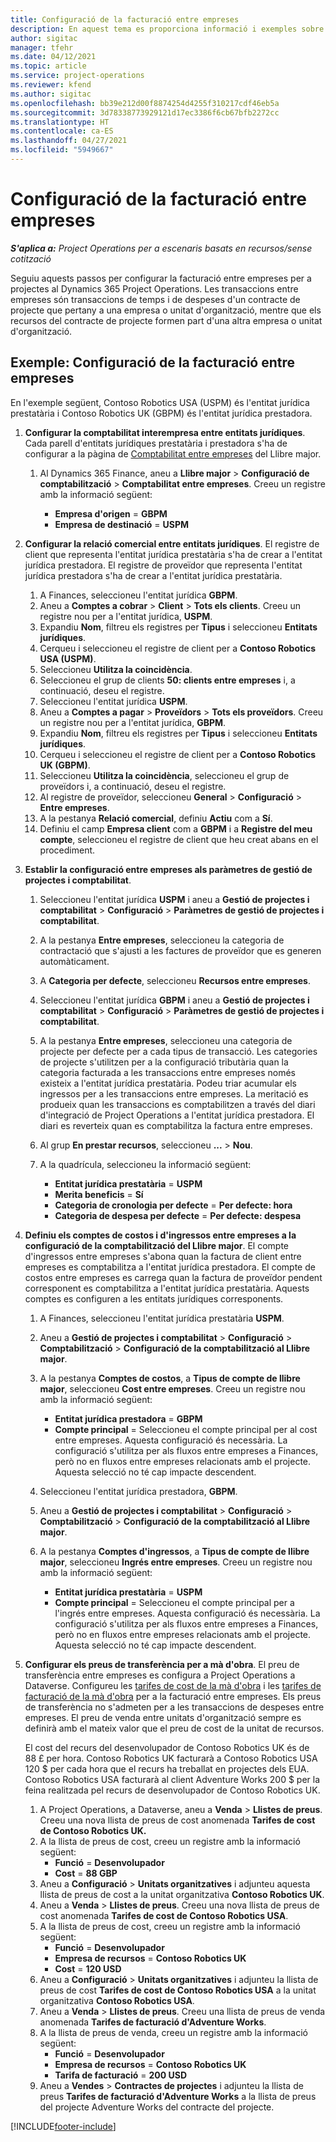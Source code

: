 ```yaml
---
title: Configuració de la facturació entre empreses
description: En aquest tema es proporciona informació i exemples sobre la configuració de la facturació entre empreses per a projectes.
author: sigitac
manager: tfehr
ms.date: 04/12/2021
ms.topic: article
ms.service: project-operations
ms.reviewer: kfend
ms.author: sigitac
ms.openlocfilehash: bb39e212d00f8874254d4255f310217cdf46eb5a
ms.sourcegitcommit: 3d78338773929121d17ec3386f6cb67bfb2272cc
ms.translationtype: HT
ms.contentlocale: ca-ES
ms.lasthandoff: 04/27/2021
ms.locfileid: "5949667"
---
```

# <a name="configure-intercompany-invoicing"></a>Configuració de la facturació entre empreses

_**S'aplica a:** Project Operations per a escenaris basats en recursos/sense cotització_

Seguiu aquests passos per configurar la facturació entre empreses per a projectes al Dynamics 365 Project Operations. Les transaccions entre empreses són transaccions de temps i de despeses d'un contracte de projecte que pertany a una empresa o unitat d'organització, mentre que els recursos del contracte de projecte formen part d'una altra empresa o unitat d'organització.

## <a name="example-configure-intercompany-invoicing"></a>Exemple: Configuració de la facturació entre empreses

En l'exemple següent, Contoso Robotics USA (USPM) és l'entitat jurídica prestatària i Contoso Robotics UK (GBPM) és l'entitat jurídica prestadora. 

1. **Configurar la comptabilitat interempresa entre entitats jurídiques**. Cada parell d'entitats jurídiques prestatària i prestadora s'ha de configurar a la pàgina de [Comptabilitat entre empreses](/dynamics365/finance/general-ledger/intercompany-accounting-setup) del Llibre major.
    
    1. Al Dynamics 365 Finance, aneu a **Llibre major** > **Configuració de comptabilització** > **Comptabilitat entre empreses**. Creeu un registre amb la informació següent:

        - **Empresa d'origen** = **GBPM**
        - **Empresa de destinació** = **USPM**

2. **Configurar la relació comercial entre entitats jurídiques**. El registre de client que representa l'entitat jurídica prestatària s'ha de crear a l'entitat jurídica prestadora. El registre de proveïdor que representa l'entitat jurídica prestadora s'ha de crear a l'entitat jurídica prestatària.

     1. A Finances, seleccioneu l'entitat jurídica **GBPM**.
     2. Aneu a **Comptes a cobrar** > **Client** > **Tots els clients**. Creeu un registre nou per a l'entitat jurídica, **USPM**.
     3. Expandiu **Nom**, filtreu els registres per **Tipus** i seleccioneu **Entitats jurídiques**. 
     4. Cerqueu i seleccioneu el registre de client per a **Contoso Robotics USA (USPM)**.
     5. Seleccioneu **Utilitza la coincidència**. 
     6. Seleccioneu el grup de clients **50: clients entre empreses** i, a continuació, deseu el registre.
     7. Seleccioneu l'entitat jurídica **USPM**.
     8. Aneu a **Comptes a pagar** > **Proveïdors** > **Tots els proveïdors**. Creeu un registre nou per a l'entitat jurídica, **GBPM**.
     9. Expandiu **Nom**, filtreu els registres per **Tipus** i seleccioneu **Entitats jurídiques**. 
     10. Cerqueu i seleccioneu el registre de client per a **Contoso Robotics UK (GBPM)**.
     11. Seleccioneu **Utilitza la coincidència**, seleccioneu el grup de proveïdors i, a continuació, deseu el registre.
     12. Al registre de proveïdor, seleccioneu **General** > **Configuració** > **Entre empreses**.
     13. A la pestanya **Relació comercial**, definiu **Actiu** com a **Sí**.
     14. Definiu el camp **Empresa client** com a **GBPM** i a **Registre del meu compte**, seleccioneu el registre de client que heu creat abans en el procediment.

3. **Establir la configuració entre empreses als paràmetres de gestió de projectes i comptabilitat**. 

    1. Seleccioneu l'entitat jurídica **USPM** i aneu a **Gestió de projectes i comptabilitat** > **Configuració** > **Paràmetres de gestió de projectes i comptabilitat**.
    2. A la pestanya **Entre empreses**, seleccioneu la categoria de contractació que s'ajusti a les factures de proveïdor que es generen automàticament.
    3. A **Categoria per defecte**, seleccioneu **Recursos entre empreses**.
    4. Seleccioneu l'entitat jurídica **GBPM** i aneu a **Gestió de projectes i comptabilitat** > **Configuració** > **Paràmetres de gestió de projectes i comptabilitat**.
    5. A la pestanya **Entre empreses**, seleccioneu una categoria de projecte per defecte per a cada tipus de transacció. Les categories de projecte s'utilitzen per a la configuració tributària quan la categoria facturada a les transaccions entre empreses només existeix a l'entitat jurídica prestatària. Podeu triar acumular els ingressos per a les transaccions entre empreses. La meritació es produeix quan les transaccions es comptabilitzen a través del diari d'integració de Project Operations a l'entitat jurídica prestadora. El diari es reverteix quan es comptabilitza la factura entre empreses.
    6. Al grup **En prestar recursos**, seleccioneu **...** > **Nou**. 
    7. A la quadrícula, seleccioneu la informació següent:

          - **Entitat jurídica prestatària** = **USPM**
          - **Merita beneficis** = **Sí**
          - **Categoria de cronologia per defecte** = **Per defecte: hora**
          - **Categoria de despesa per defecte** = **Per defecte: despesa**

4. **Definiu els comptes de costos i d'ingressos entre empreses a la configuració de la comptabilització del Llibre major**. El compte d'ingressos entre empreses s'abona quan la factura de client entre empreses es comptabilitza a l'entitat jurídica prestadora. El compte de costos entre empreses es carrega quan la factura de proveïdor pendent corresponent es comptabilitza a l'entitat jurídica prestatària. Aquests comptes es configuren a les entitats jurídiques corresponents. 
      
     1. A Finances, seleccioneu l'entitat jurídica prestatària **USPM**. 
     2. Aneu a **Gestió de projectes i comptabilitat** > **Configuració** > **Comptabilització** > **Configuració de la comptabilització al Llibre major**. 
     3. A la pestanya **Comptes de costos**, a **Tipus de compte de llibre major**, seleccioneu **Cost entre empreses**. Creeu un registre nou amb la informació següent:
      
        - **Entitat jurídica prestadora** = **GBPM**
        - **Compte principal** = Seleccioneu el compte principal per al cost entre empreses. Aquesta configuració és necessària. La configuració s'utilitza per als fluxos entre empreses a Finances, però no en fluxos entre empreses relacionats amb el projecte. Aquesta selecció no té cap impacte descendent. 
        
     4. Seleccioneu l'entitat jurídica prestadora, **GBPM**. 
     5. Aneu a **Gestió de projectes i comptabilitat** > **Configuració** > **Comptabilització** > **Configuració de la comptabilització al Llibre major**. 
     6. A la pestanya **Comptes d'ingressos**, a **Tipus de compte de llibre major**, seleccioneu **Ingrés entre empreses**. Creeu un registre nou amb la informació següent:

        - **Entitat jurídica prestatària** = **USPM**
        - **Compte principal** = Seleccioneu el compte principal per a l'ingrés entre empreses. Aquesta configuració és necessària. La configuració s'utilitza per als fluxos entre empreses a Finances, però no en fluxos entre empreses relacionats amb el projecte. Aquesta selecció no té cap impacte descendent. 

5. **Configurar els preus de transferència per a mà d'obra**. El preu de transferència entre empreses es configura a Project Operations a Dataverse. Configureu les [tarifes de cost de la mà d'obra](../pricing-costing/set-up-labor-cost-rate.md#transfer-pricing-and-costs-for-resources-outside-of-your-division-or-legal-entity) i les [tarifes de facturació de la mà d'obra](../pricing-costing/set-up-labor-bill-rate.md#transfer-pricing-or-set-up-bill-rates-for-resources-from-other-organizational-units-or-divisions) per a la facturació entre empreses. Els preus de transferència no s'admeten per a les transaccions de despeses entre empreses. El preu de venda entre unitats d'organització sempre es definirà amb el mateix valor que el preu de cost de la unitat de recursos.

      El cost del recurs del desenvolupador de Contoso Robotics UK és de 88 £ per hora. Contoso Robotics UK facturarà a Contoso Robotics USA 120 $ per cada hora que el recurs ha treballat en projectes dels EUA. Contoso Robotics USA facturarà al client Adventure Works 200 $ per la feina realitzada pel recurs de desenvolupador de Contoso Robotics UK.

      1. A Project Operations, a Dataverse, aneu a **Venda** > **Llistes de preus**. Creeu una nova llista de preus de cost anomenada **Tarifes de cost de Contoso Robotics UK.** 
      2. A la llista de preus de cost, creeu un registre amb la informació següent:
         - **Funció** = **Desenvolupador**
         - **Cost** = **88 GBP**
      3. Aneu a **Configuració** > **Unitats organitzatives** i adjunteu aquesta llista de preus de cost a la unitat organitzativa **Contoso Robotics UK**.
      4. Aneu a **Venda** > **Llistes de preus**. Creeu una nova llista de preus de cost anomenada **Tarifes de cost de Contoso Robotics USA**. 
      5. A la llista de preus de cost, creeu un registre amb la informació següent:
          - **Funció** = **Desenvolupador**
          - **Empresa de recursos** = **Contoso Robotics UK**
          - **Cost** = **120 USD**
      6. Aneu a **Configuració** > **Unitats organitzatives** i adjunteu la llista de preus de cost **Tarifes de cost de Contoso Robotics USA** a la unitat organitzativa **Contoso Robotics USA**.
      7. Aneu a **Venda** > **Llistes de preus**. Creeu una llista de preus de venda anomenada **Tarifes de facturació d'Adventure Works**. 
      8. A la llista de preus de venda, creeu un registre amb la informació següent:
          - **Funció** = **Desenvolupador**
          - **Empresa de recursos** = **Contoso Robotics UK**
          - **Tarifa de facturació** = **200 USD**
      9. Aneu a **Vendes** > **Contractes de projectes** i adjunteu la llista de preus **Tarifes de facturació d'Adventure Works** a la llista de preus del projecte Adventure Works del contracte del projecte.


[!INCLUDE[footer-include](../includes/footer-banner.md)]
